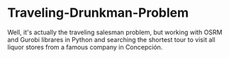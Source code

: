 # Traveling-Drunkman-Problem

Well, it's actually the traveling salesman problem, but working with OSRM and Gurobi librares in Python and searching the shortest tour to visit all liquor stores from a famous company in Concepción.
